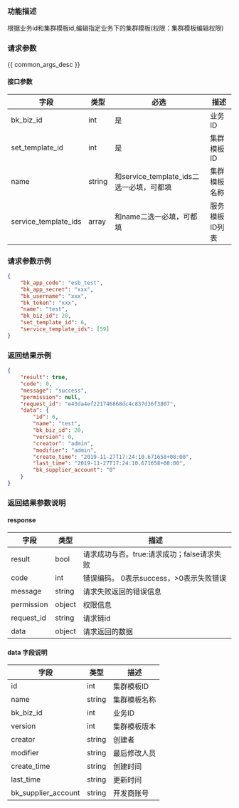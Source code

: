 ### 功能描述

根据业务id和集群模板id,编辑指定业务下的集群模板(权限：集群模板编辑权限)

### 请求参数

{{ common_args_desc }}

#### 接口参数

| 字段                   | 类型     | 必选                             | 描述       |
|----------------------|--------|--------------------------------|----------|
| bk_biz_id            | int    | 是                              | 业务ID     |
| set_template_id      | int    | 是                              | 集群模板ID   |
| name                 | string | 和service_template_ids二选一必填，可都填 | 集群模板名称   |
| service_template_ids | array  | 和name二选一必填，可都填                 | 服务模板ID列表 |

### 请求参数示例

```json
{
    "bk_app_code": "esb_test",
    "bk_app_secret": "xxx",
    "bk_username": "xxx",
    "bk_token": "xxx",
    "name": "test",
    "bk_biz_id": 20,
    "set_template_id": 6,
    "service_template_ids": [59]
}
```

### 返回结果示例

```json
{
    "result": true,
    "code": 0,
    "message": "success",
    "permission": null,
    "request_id": "e43da4ef221746868dc4c837d36f3807",
    "data": {
        "id": 6,
        "name": "test",
        "bk_biz_id": 20,
        "version": 0,
        "creator": "admin",
        "modifier": "admin",
        "create_time": "2019-11-27T17:24:10.671658+08:00",
        "last_time": "2019-11-27T17:24:10.671658+08:00",
        "bk_supplier_account": "0"
    }
}
```

### 返回结果参数说明

#### response

| 字段         | 类型     | 描述                         |
|------------|--------|----------------------------|
| result     | bool   | 请求成功与否。true:请求成功；false请求失败 |
| code       | int    | 错误编码。 0表示success，>0表示失败错误  |
| message    | string | 请求失败返回的错误信息                |
| permission | object | 权限信息                       |
| request_id | string | 请求链id                      |
| data       | object | 请求返回的数据                    |

#### data 字段说明

| 字段                  | 类型     | 描述     |
|---------------------|--------|--------|
| id                  | int    | 集群模板ID |
| name                | string | 集群模板名称 |
| bk_biz_id           | int    | 业务ID   |
| version             | int    | 集群模板版本 |
| creator             | string | 创建者    |
| modifier            | string | 最后修改人员 |
| create_time         | string | 创建时间   |
| last_time           | string | 更新时间   |
| bk_supplier_account | string | 开发商账号  |
